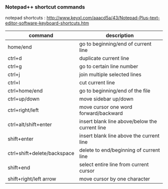 ### Notepad++ shortcut commands

notepad shortcuts : http://www.keyxl.com/aaacd5a/43/Notepad-Plus-text-editor-software-keyboard-shortcuts.htm

| command | description |
| -----   | ---------   |
| home/end  | go to beginning/end of current line |
| ctrl+d  | duplicate current line |
| ctrl+g  | go to certain line number |
| ctrl+j  | join multiple selected lines |
| ctrl+l  | cut current line |
| ctrl+home/end  | go to beginning/end of the file |
| ctrl+up/down  | move sidebar up/down |
| ctrl+right/left  | move cursor one word forward/backward |
| ctrl+alt/shift+enter  | insert blank line above/below the current line |
| shift+enter           | insert blank line above the current line |
| ctrl+shift+delete/backspace | delete to end/beginning of current line |
| shift+end  | select entire line from current cursor |
| shift+right/left arrow  | move cursor by one character |

